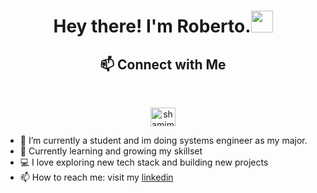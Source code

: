 <h1 align="center">Hey there! I'm Roberto.<img src="https://mario.wiki.gallery/images/6/66/DK64_Yellow_Banana.gif" width="35"></h1>
<div align="center">
  
## :mailbox: Connect with Me</br>
</div>

<br />
<p align="center">
<a href="https://linkedin.com/in/carlosr-rocha" target="blank"><img align="center" src="https://raw.githubusercontent.com/rahuldkjain/github-profile-readme-generator/master/src/images/icons/Social/linked-in-alt.svg" alt="shamimsikder" height="30" width="40" /></a>
</p>

- 🏫 I’m currently a student and im doing systems engineer as my major.
- 🔭 Currently learning and growing my skillset 
- 💻 I love exploring new tech stack and building new projects
- 📫 How to reach me: visit my [linkedin](https://linkedin.com/in/carlosr-rocha)

<!--
**RobertoRochaT/RobertoRochaT** is a ✨ _special_ ✨ repository because its `README.md` (this file) appears on your GitHub profile.

Here are some ideas to get you started:

- 🔭 I’m currently working on ...
- 🌱 I’m currently learning ...
- 👯 I’m looking to collaborate on ...
- 🤔 I’m looking for help with ...
- 💬 Ask me about ...
- 📫 How to reach me: ...
- 😄 Pronouns: ...
- ⚡ Fun fact: ...
-->
